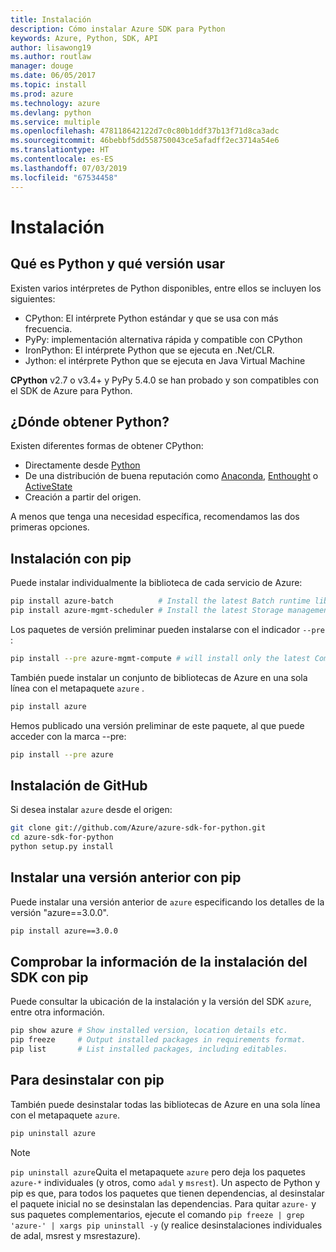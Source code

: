 ```yaml
---
title: Instalación
description: Cómo instalar Azure SDK para Python
keywords: Azure, Python, SDK, API
author: lisawong19
ms.author: routlaw
manager: douge
ms.date: 06/05/2017
ms.topic: install
ms.prod: azure
ms.technology: azure
ms.devlang: python
ms.service: multiple
ms.openlocfilehash: 478118642122d7c0c80b1ddf37b13f71d8ca3adc
ms.sourcegitcommit: 46bebbf5dd558750043ce5afadff2ec3714a54e6
ms.translationtype: HT
ms.contentlocale: es-ES
ms.lasthandoff: 07/03/2019
ms.locfileid: "67534458"
---
```

# <a name="installation"></a>Instalación

## <a name="which-python-and-which-version-to-use"></a>Qué es Python y qué versión usar

Existen varios intérpretes de Python disponibles, entre ellos se incluyen los siguientes:

* CPython: El intérprete Python estándar y que se usa con más frecuencia.
* PyPy: implementación alternativa rápida y compatible con CPython
* IronPython: El intérprete Python que se ejecuta en .Net/CLR.
* Jython: el intérprete Python que se ejecuta en Java Virtual Machine

**CPython** v2.7 o v3.4+ y PyPy 5.4.0 se han probado y son compatibles con el SDK de Azure para Python.

## <a name="where-to-get-python"></a>¿Dónde obtener Python?

Existen diferentes formas de obtener CPython:

* Directamente desde [Python](https://www.python.org/)
* De una distribución de buena reputación como [Anaconda](https://www.anaconda.com/), [Enthought](https://www.enthought.com/) o [ActiveState](https://www.activestate.com/)
* Creación a partir del origen.

A menos que tenga una necesidad específica, recomendamos las dos primeras opciones.

## <a name="installation-with-pip"></a>Instalación con pip

Puede instalar individualmente la biblioteca de cada servicio de Azure:

```bash
pip install azure-batch          # Install the latest Batch runtime library
pip install azure-mgmt-scheduler # Install the latest Storage management library
```

Los paquetes de versión preliminar pueden instalarse con el indicador `--pre` :

```bash
pip install --pre azure-mgmt-compute # will install only the latest Compute Management library
```

También puede instalar un conjunto de bibliotecas de Azure en una sola línea con el metapaquete `azure` .

```bash
pip install azure
```

Hemos publicado una versión preliminar de este paquete, al que puede acceder con la marca --pre:

```bash
pip install --pre azure
```

## <a name="install-from-github"></a>Instalación de GitHub

Si desea instalar `azure` desde el origen:

```bash
git clone git://github.com/Azure/azure-sdk-for-python.git
cd azure-sdk-for-python
python setup.py install
```

## <a name="install-an-older-version-with-pip"></a>Instalar una versión anterior con pip
Puede instalar una versión anterior de `azure` especificando los detalles de la versión "azure==3.0.0".
```bash
pip install azure==3.0.0 
```
## <a name="check-sdk-installation-details-with-pip"></a>Comprobar la información de la instalación del SDK con pip
Puede consultar la ubicación de la instalación y la versión del SDK `azure`, entre otra información.
```bash
pip show azure # Show installed version, location details etc.
pip freeze     # Output installed packages in requirements format.
pip list       # List installed packages, including editables.
```
## <a name="to-uninstall-with-pip"></a>Para desinstalar con pip
También puede desinstalar todas las bibliotecas de Azure en una sola línea con el metapaquete `azure`.
```bash
pip uninstall azure 
```
> [!NOTE]
> `pip uninstall azure`Quita el metapaquete `azure` pero deja los paquetes `azure-*` individuales (y otros, como `adal` y `msrest`). Un aspecto de Python y pip es que, para todos los paquetes que tienen dependencias, al desinstalar el paquete inicial no se desinstalan las dependencias. Para quitar `azure-` y sus paquetes complementarios, ejecute el comando `pip freeze | grep 'azure-' | xargs pip uninstall -y` (y realice desinstalaciones individuales de adal, msrest y msrestazure).

